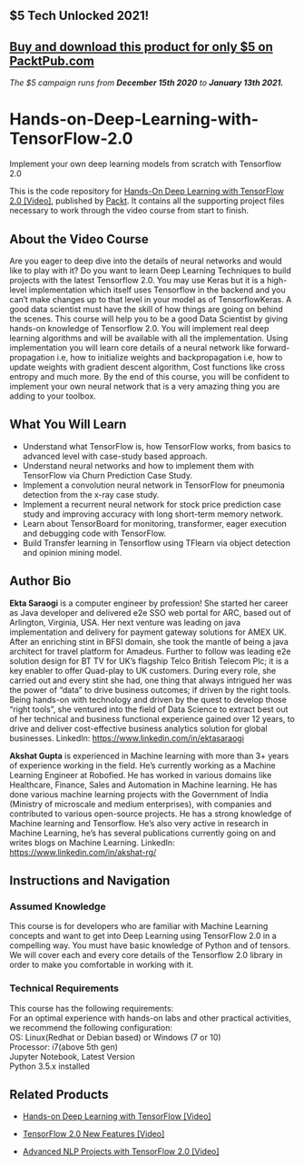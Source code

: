 ## $5 Tech Unlocked 2021!
[Buy and download this product for only $5 on PacktPub.com](https://www.packtpub.com/)
-----
*The $5 campaign         runs from __December 15th 2020__ to __January 13th 2021.__*

# Hands-on-Deep-Learning-with-TensorFlow-2.0
Implement your own deep learning models from scratch with Tensorflow 2.0

This is the code repository for [Hands-On Deep Learning with TensorFlow 2.0 [Video]](https://www.packtpub.com/application-development/hands-deep-learning-tensorflow-20-video), published by [Packt](https://www.packtpub.com/?utm_source=github). It contains all the supporting project files necessary to work through the video course from start to finish.

## About the Video Course
Are you eager to deep dive into the details of neural networks and would like to play with it? Do you want to learn Deep Learning Techniques to build projects with the latest Tensorflow 2.0. You may use Keras but it is a high-level implementation which itself uses Tensorflow in the backend and you can’t make changes up to that level in your model as of TensorflowKeras. A good data scientist must have the skill of how things are going on behind the scenes.
This course will help you to be a good Data Scientist by giving hands-on knowledge of Tensorflow 2.0. You will implement real deep learning algorithms and will be available with all the implementation. Using implementation you will learn core details of a neural network like forward-propagation i.e, how to initialize weights and backpropagation i.e, how to update weights with gradient descent algorithm, Cost functions like cross entropy and much more.
By the end of this course, you will be confident to implement your own neural network that is a very amazing thing you are adding to your toolbox.


<H2>What You Will Learn</H2>
<DIV class=book-info-will-learn-text>
<UL>
<LI>Understand what TensorFlow is, how TensorFlow works, from basics to advanced level with case-study based approach.
<LI>Understand neural networks and how to implement them with TensorFlow via Churn Prediction Case Study.
<LI>Implement a convolution neural network in TensorFlow for pneumonia detection from the x-ray case study.
<LI>Implement a recurrent neural network for stock price prediction case study and improving accuracy with long short-term memory network. 
<LI>Learn about TensorBoard for monitoring, transformer, eager execution and debugging code with TensorFlow.
<LI>Build Transfer learning in Tensorflow using TFlearn via object detection and opinion mining model.
</LI></UL></DIV>

## Author Bio
<b>Ekta Saraogi</b> is a computer engineer by profession! She started her career as Java developer and delivered e2e SSO web portal for ARC, based out of Arlington, Virginia, USA. Her next venture was leading on java implementation and delivery for payment gateway solutions for AMEX UK. After an enriching stint in BFSI domain, she took the mantle of being a java architect for travel platform for Amadeus. 
Further to follow was leading e2e solution design for BT TV for UK’s flagship Telco British Telecom Plc; it is a key enabler to offer Quad-play to UK customers. During every role, she carried out and every stint she had, one thing that always intrigued her was the power of “data” to drive business outcomes; if driven by the right tools. 
Being hands-on with technology and driven by the quest to develop those “right tools”, she ventured into the field of Data Science to extract best out of her technical and business functional experience gained over 12 years, to drive and deliver cost-effective business analytics solution for global businesses. 
LinkedIn: https://www.linkedin.com/in/ektasaraogi


<b>Akshat Gupta</b> is experienced in Machine learning with more than 3+ years of experience working in the field. He’s currently working as a Machine Learning Engineer at Robofied. He has worked in various domains like Healthcare, Finance, Sales and Automation in Machine learning. He has done various machine learning projects with the Government of India (Ministry of microscale and medium enterprises), with companies and contributed to various open-source projects. He has a strong knowledge of Machine learning and Tensorflow. He’s also very active in research in Machine Learning, he’s has several publications currently going on and writes blogs on Machine Learning.
LinkedIn: https://www.linkedin.com/in/akshat-rg/

## Instructions and Navigation
### Assumed Knowledge
This course is for developers who are familiar with Machine Learning concepts and want to get into Deep Learning using TensorFlow 2.0 in a compelling way. You must have basic knowledge of Python and of tensors. We will cover each and every core details of the Tensorflow 2.0 library in order to make you comfortable in working with it.

### Technical Requirements
This course has the following requirements:<br/>
For an optimal experience with hands-on labs and other practical activities, we recommend the following configuration:<br/>
OS: Linux(Redhat  or Debian based) or Windows (7 or 10)<br/>
Processor: i7(above 5th gen)<br/>
Jupyter Notebook, Latest Version<br/>
Python 3.5.x installed<br/>


## Related Products
* [Hands-on Deep Learning with TensorFlow [Video]](https://prod.packtpub.com/in/big-data-and-business-intelligence/hands-deep-learning-tensorflow-video)

* [TensorFlow 2.0 New Features [Video]](https://prod.packtpub.com/in/big-data-and-business-intelligence/tensorflow-20-new-features-video)

* [Advanced NLP Projects with TensorFlow 2.0 [Video]](https://prod.packtpub.com/in/application-development/advanced-nlp-projects-tensorflow-20-video)
